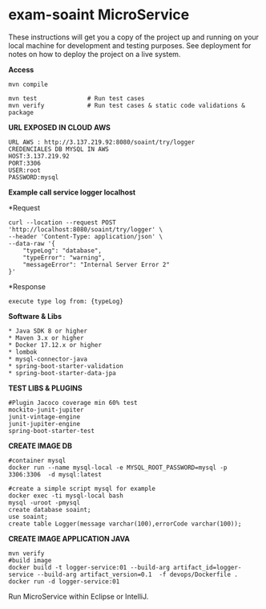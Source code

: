 # exam-soaint  MicroService


These instructions will get you a copy of the project up and running on your
local machine for development and testing purposes. See deployment for notes on
how to deploy the project on a live system.

**Access**

```
mvn compile
```
```
mvn test              # Run test cases
mvn verify            # Run test cases & static code validations & package
```
**URL EXPOSED IN CLOUD AWS**
```
URL AWS : http://3.137.219.92:8080/soaint/try/logger
CREDENCIALES DB MYSQL IN AWS
HOST:3.137.219.92
PORT:3306
USER:root
PASSWORD:mysql
```

**Example call service logger localhost**

*Request
```
curl --location --request POST 'http://localhost:8080/soaint/try/logger' \
--header 'Content-Type: application/json' \
--data-raw '{
    "typeLog": "database",
    "typeError": "warning",
    "messageError": "Internal Server Error 2"
}'
```

*Response 
```
execute type log from: {typeLog}

```

**Software & Libs**

```
* Java SDK 8 or higher
* Maven 3.x or higher
* Docker 17.12.x or higher
* lombok 
* mysql-connector-java
* spring-boot-starter-validation
* spring-boot-starter-data-jpa
```


**TEST LIBS & PLUGINS**

```
#Plugin Jacoco coverage min 60% test 
mockito-junit-jupiter
junit-vintage-engine
junit-jupiter-engine
spring-boot-starter-test
```

**CREATE IMAGE DB**

```
#container mysql
docker run --name mysql-local -e MYSQL_ROOT_PASSWORD=mysql -p 3306:3306  -d mysql:latest

#create a simple script mysql for example
docker exec -ti mysql-local bash
mysql -uroot -pmysql
create database soaint;
use soaint;
create table Logger(message varchar(100),errorCode varchar(100));
```

**CREATE IMAGE APPLICATION JAVA**
```
mvn verify
#build image 
docker build -t logger-service:01 --build-arg artifact_id=logger-service --build-arg artifact_version=0.1  -f devops/Dockerfile .
docker run -d logger-service:01
```


Run MicroService within Eclipse or IntelliJ.

